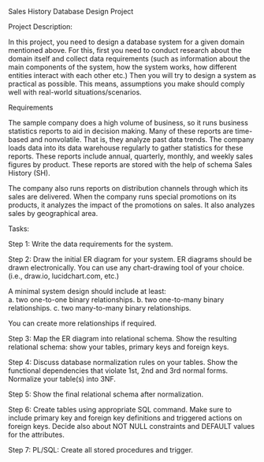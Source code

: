 Sales History Database Design Project 

Project Description: 

In this project, you need to design a database system for a given domain mentioned above. For this, first you need to conduct research about the domain itself and collect data requirements (such as information about the main components of the system, how the system works, how different entities interact with each other etc.) Then you will try to design a system as practical as possible. This means, assumptions you make should comply well with real-world situations/scenarios.  

Requirements 

The sample company does a high volume of business, so it runs business statistics reports to aid in decision making. Many of these reports are time-based and nonvolatile. That is, they analyze past data trends. The company loads data into its data warehouse regularly to gather statistics for these reports. These reports include annual, quarterly, monthly, and weekly sales figures by product. These reports are stored with the help of schema Sales History (SH). 

The company also runs reports on distribution channels through which its sales are delivered. When the company runs special promotions on its products, it analyzes the impact of the promotions on sales. It also analyzes sales by geographical area. 

 

Tasks: 

Step 1: Write the data requirements for the system. 

Step 2: Draw the initial ER diagram for your system. ER diagrams should be drawn electronically. You can use any chart-drawing tool of your choice. (i.e., draw.io, lucidchart.com, etc.) 

A minimal system design should include at least:  
a. two one-to-one binary relationships. 
 b. two one-to-many binary relationships. 
 c. two many-to-many binary relationships. 
  
You can create more relationships if required. 

Step 3: Map the ER diagram into relational schema. Show the resulting relational schema: show your tables, primary keys and foreign keys. 

Step 4: Discuss database normalization rules on your tables. Show the functional dependencies that violate 1st, 2nd and 3rd normal forms. Normalize your table(s) into 3NF. 

Step 5: Show the final relational schema after normalization. 

Step 6: Create tables using appropriate SQL command. Make sure to include primary key and foreign key definitions and triggered actions on foreign keys. Decide also about NOT NULL constraints and DEFAULT values for the attributes.  

Step 7: PL/SQL: Create all stored procedures and trigger. 


 
